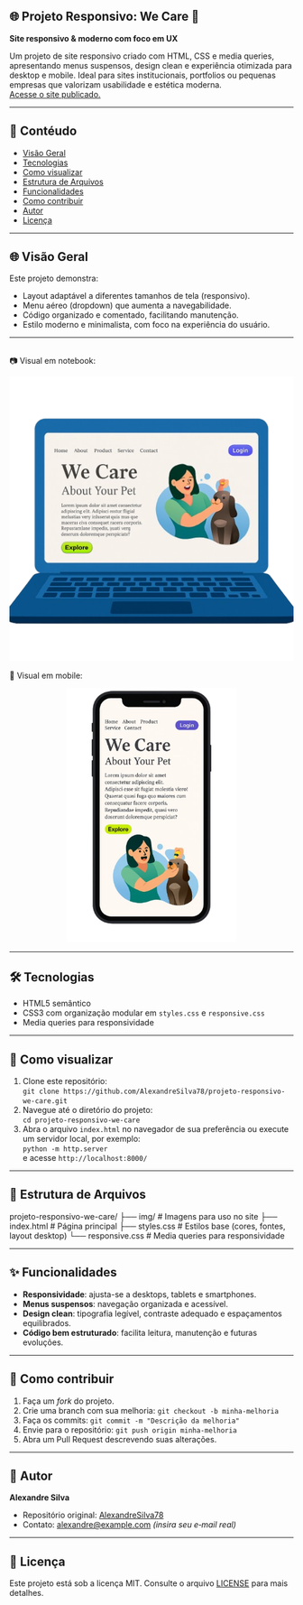 ## 🌐 Projeto Responsivo: We Care 🌱

**Site responsivo & moderno com foco em UX**

Um projeto de site responsivo criado com HTML, CSS e media queries, apresentando menus suspensos, design clean e experiência otimizada para desktop e mobile. Ideal para sites institucionais, portfolios ou pequenas empresas que valorizam usabilidade e estética moderna.
<br>
<a href="https://alexandresilva78.github.io/projeto-responsivo-we-care/" target="blank" alt='Projeto-responsivo-we-care' >
  Acesse o site publicado.
</a>

---

## 📄 Contéudo

- [Visão Geral](#-visão-geral)  
- [Tecnologias](#-tecnologias)  
- [Como visualizar](#-como-visualizar)  
- [Estrutura de Arquivos](#-estrutura-de-arquivos)  
- [Funcionalidades](#-funcionalidades)  
- [Como contribuir](#-como-contribuir)  
- [Autor](#-autor)  
- [Licença](#-licença)

---

## 🌐 Visão Geral

Este projeto demonstra:

- Layout adaptável a diferentes tamanhos de tela (responsivo).
- Menu aéreo (dropdown) que aumenta a navegabilidade.
- Código organizado e comentado, facilitando manutenção.
- Estilo moderno e minimalista, com foco na experiência do usuário.

---

<br>
📷 Visual em notebook:
<br>
<p align="center">
  <img src="Img/We Care Notebook adaptado sem bg.png" alt="Preview We Care Notebook adaptado sem bg" width="600"/>
</p>
📱 Visual em mobile:
<br>
<p align="center">
  <img src="Img/We Care responsivo adaptado sem bg.png" alt="Preview We Care responsivo adaptado mobile sem bg" width="300"/>
</p>

---

## 🛠️ Tecnologias

- HTML5 semântico  
- CSS3 com organização modular em `styles.css` e `responsive.css`  
- Media queries para responsividade

---

## 🚀 Como visualizar

1. Clone este repositório:  
   `git clone https://github.com/AlexandreSilva78/projeto-responsivo-we-care.git`
2. Navegue até o diretório do projeto:  
   `cd projeto-responsivo-we-care`
3. Abra o arquivo `index.html` no navegador de sua preferência ou execute um servidor local, por exemplo:  
   `python -m http.server`  
   e acesse `http://localhost:8000/`

---

## 📂 Estrutura de Arquivos

projeto-responsivo-we-care/
├── img/ # Imagens para uso no site
├── index.html # Página principal
├── styles.css # Estilos base (cores, fontes, layout desktop)
└── responsive.css # Media queries para responsividade


---

## ✨ Funcionalidades

- **Responsividade**: ajusta-se a desktops, tablets e smartphones.
- **Menus suspensos**: navegação organizada e acessível.
- **Design clean**: tipografia legível, contraste adequado e espaçamentos equilibrados.
- **Código bem estruturado**: facilita leitura, manutenção e futuras evoluções.

---

## 🤝 Como contribuir

1. Faça um *fork* do projeto.  
2. Crie uma branch com sua melhoria: `git checkout -b minha-melhoria`  
3. Faça os commits: `git commit -m "Descrição da melhoria"`  
4. Envie para o repositório: `git push origin minha-melhoria`  
5. Abra um Pull Request descrevendo suas alterações.

---

## 👤 Autor

**Alexandre Silva**  
- Repositório original: [AlexandreSilva78](https://github.com/AlexandreSilva78)  
- Contato: alexandre@example.com _(insira seu e‑mail real)_

---

## 📄 Licença

Este projeto está sob a licença MIT. Consulte o arquivo [LICENSE](LICENSE) para mais detalhes.
